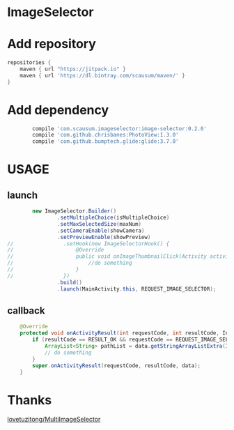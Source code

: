 # ImageSelector

# Add repository
```gradle
repositories {
    maven { url "https://jitpack.io" }
    maven { url 'https://dl.bintray.com/scausum/maven/' }
}
```
# Add dependency
```gradle
        compile 'com.scausum.imageselector:image-selector:0.2.0'
        compile 'com.github.chrisbanes:PhotoView:1.3.0'
        compile 'com.github.bumptech.glide:glide:3.7.0'
```

# USAGE
## launch
```java
        new ImageSelector.Builder()
                .setMultipleChoice(isMultipleChoice)
                .setMaxSelectedSize(maxNum)
                .setCameraEnable(showCamera)
                .setPreviewEnable(showPreview)
//                .setHook(new ImageSelectorHook() {
//                    @Override
//                    public void onImageThumbnailClick(Activity activity, String imagePath) {
//                        //do something
//                    }
//                })
                .build()
                .launch(MainActivity.this, REQUEST_IMAGE_SELECTOR);
```

## callback
```java
    @Override
    protected void onActivityResult(int requestCode, int resultCode, Intent data) {
        if (resultCode == RESULT_OK && requestCode == REQUEST_IMAGE_SELECTOR) {
            ArrayList<String> pathList = data.getStringArrayListExtra(ImageSelector.EXTRA_IMAGE_PATH_LIST);
            // do something
        }
        super.onActivityResult(requestCode, resultCode, data);
    }
```
# Thanks
[lovetuzitong/MultiImageSelector](https://github.com/lovetuzitong/MultiImageSelector)
